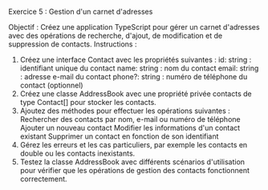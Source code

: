 Exercice 5 : Gestion d'un
carnet d'adresses

Objectif : Créez une application TypeScript pour gérer un carnet d'adresses avec des opérations de
recherche, d'ajout, de modification et de suppression de contacts.
Instructions :
1. Créez une interface Contact avec les propriétés suivantes :
   id: string : identifiant unique du contact
   name: string : nom du contact
   email: string : adresse e-mail du contact
   phone?: string : numéro de téléphone du contact (optionnel)
2. Créez une classe AddressBook avec une propriété privée contacts de type Contact[] pour
   stocker les contacts.
3. Ajoutez des méthodes pour effectuer les opérations suivantes :
   Rechercher des contacts par nom, e-mail ou numéro de téléphone
   Ajouter un nouveau contact
   Modifier les informations d'un contact existant
   Supprimer un contact en fonction de son identifiant
4. Gérez les erreurs et les cas particuliers, par exemple les contacts en double ou les
   contacts inexistants.
5. Testez la classe AddressBook avec différents scénarios d'utilisation pour vérifier que les
   opérations de gestion des contacts fonctionnent correctement.